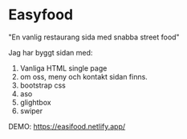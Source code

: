 # Easyfood

"En vanlig restaurang sida med snabba street food"

Jag har byggt sidan med:

1. Vanliga HTML single page
2. om oss, meny och kontakt sidan finns.
3. bootstrap css
4. aso
5. glightbox
6. swiper

DEMO: https://easifood.netlify.app/
